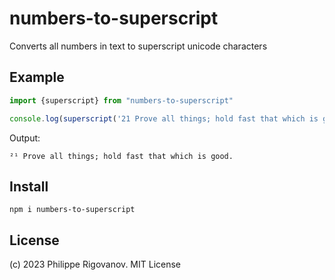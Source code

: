 # numbers-to-superscript
Converts all numbers in text to superscript unicode characters

## Example

```javascript
import {superscript} from "numbers-to-superscript"

console.log(superscript('21 Prove all things; hold fast that which is good.'))
```

Output:

```
²¹ Prove all things; hold fast that which is good.
```

## Install

```
npm i numbers-to-superscript
```

## License
(c) 2023 Philippe Rigovanov. MIT License
